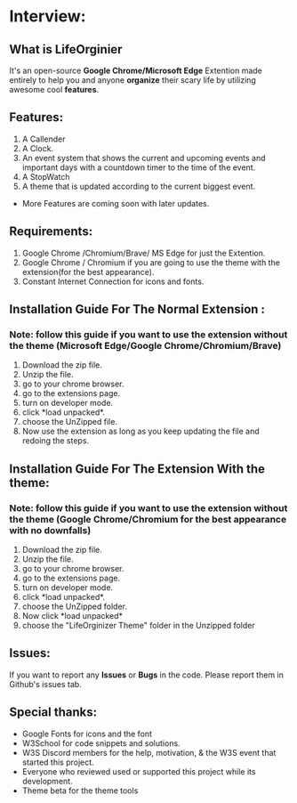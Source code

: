 # Interview:
## What is LifeOrginier
It's an open-source __Google Chrome/Microsoft Edge__ Extention made entirely to help you and anyone __organize__ their scary life by utilizing awesome cool __features__.
## Features:
1. A Callender
2. A Clock.
3. An event system that shows the current and upcoming events and important days with a countdown timer to the time of the event.
4. A StopWatch
5. A theme that is updated according to the current biggest event.
  * More Features are coming soon with later updates.

## Requirements:
  1. Google Chrome /Chromium/Brave/ MS Edge for just the Extention.
  2. Google Chrome / Chromium if you are going to use the theme with the extension(for the best appearance).
  3. Constant Internet Connection for icons and fonts.


## Installation Guide For The Normal Extension :
  ### Note: follow this guide if you want to use the extension without the theme (Microsoft Edge/Google Chrome/Chromium/Brave)
  1. Download the zip file.
  2. Unzip the file.
  3. go to your chrome browser.
  4. go to the extensions page.
  5. turn on developer mode.
  6. click \*load unpacked\*.
  7. choose the UnZipped file.
  8. Now use the extension as long as you keep updating the file and redoing the steps.
## Installation Guide For The Extension With the theme:
  ### Note: follow this guide if you want to use the extension without the theme (Google Chrome/Chromium for the best appearance with no downfalls)
  1. Download the zip file.
  2. Unzip the file.
  3. go to your chrome browser.
  4. go to the extensions page.
  5. turn on developer mode.
  6. click \*load unpacked\*.
  7. choose the UnZipped folder.
  8. Now click \*load unpacked\*
  9. choose the "LifeOrginizer Theme" folder in the Unzipped folder
## Issues:
  If you want to report any __Issues__ or __Bugs__ in the code. Please report them in Github's issues tab.
## Special thanks:
  * Google Fonts for icons and the font
  * W3School for code snippets and solutions.
  * W3S Discord members for the help, motivation, & the W3S event that started this project.
  * Everyone who reviewed used or supported this project while its development.
  * Theme beta for the theme tools